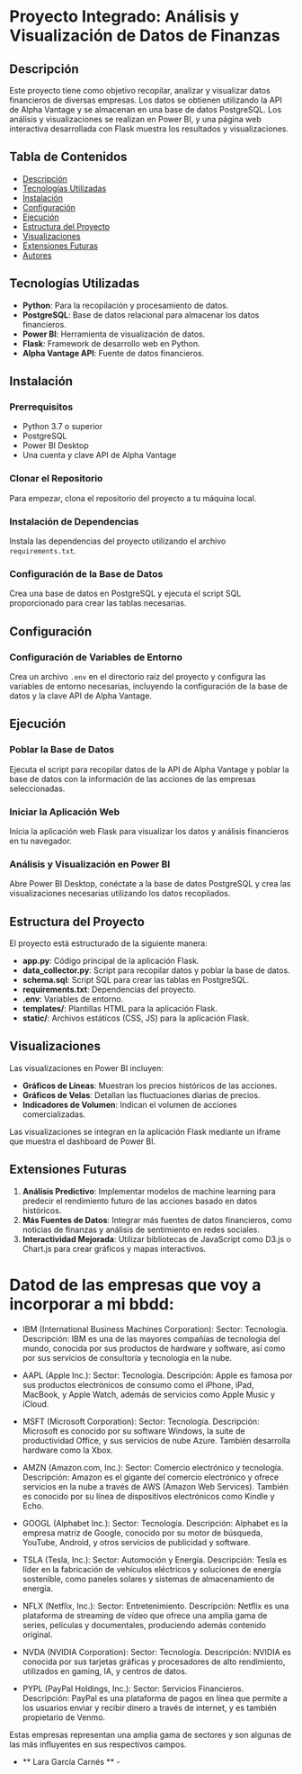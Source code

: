 # Proyecto Integrado: Análisis y Visualización de Datos de Finanzas

## Descripción

Este proyecto tiene como objetivo recopilar, analizar y visualizar datos financieros de diversas empresas. Los datos se obtienen utilizando la API de Alpha Vantage y se almacenan en una base de datos PostgreSQL. Los análisis y visualizaciones se realizan en Power BI, y una página web interactiva desarrollada con Flask muestra los resultados y visualizaciones.

## Tabla de Contenidos

- [Descripción](#descripción)
- [Tecnologías Utilizadas](#tecnologías-utilizadas)
- [Instalación](#instalación)
- [Configuración](#configuración)
- [Ejecución](#ejecución)
- [Estructura del Proyecto](#estructura-del-proyecto)
- [Visualizaciones](#visualizaciones)
- [Extensiones Futuras](#extensiones-futuras)
- [Autores](#autores)

## Tecnologías Utilizadas

- **Python**: Para la recopilación y procesamiento de datos.
- **PostgreSQL**: Base de datos relacional para almacenar los datos financieros.
- **Power BI**: Herramienta de visualización de datos.
- **Flask**: Framework de desarrollo web en Python.
- **Alpha Vantage API**: Fuente de datos financieros.

## Instalación

### Prerrequisitos

- Python 3.7 o superior
- PostgreSQL
- Power BI Desktop
- Una cuenta y clave API de Alpha Vantage

### Clonar el Repositorio

Para empezar, clona el repositorio del proyecto a tu máquina local.

### Instalación de Dependencias

Instala las dependencias del proyecto utilizando el archivo `requirements.txt`.

### Configuración de la Base de Datos

Crea una base de datos en PostgreSQL y ejecuta el script SQL proporcionado para crear las tablas necesarias.

## Configuración

### Configuración de Variables de Entorno

Crea un archivo `.env` en el directorio raíz del proyecto y configura las variables de entorno necesarias, incluyendo la configuración de la base de datos y la clave API de Alpha Vantage.

## Ejecución

### Poblar la Base de Datos

Ejecuta el script para recopilar datos de la API de Alpha Vantage y poblar la base de datos con la información de las acciones de las empresas seleccionadas.

### Iniciar la Aplicación Web

Inicia la aplicación web Flask para visualizar los datos y análisis financieros en tu navegador.

### Análisis y Visualización en Power BI

Abre Power BI Desktop, conéctate a la base de datos PostgreSQL y crea las visualizaciones necesarias utilizando los datos recopilados.

## Estructura del Proyecto

El proyecto está estructurado de la siguiente manera:

- **app.py**: Código principal de la aplicación Flask.
- **data_collector.py**: Script para recopilar datos y poblar la base de datos.
- **schema.sql**: Script SQL para crear las tablas en PostgreSQL.
- **requirements.txt**: Dependencias del proyecto.
- **.env**: Variables de entorno.
- **templates/**: Plantillas HTML para la aplicación Flask.
- **static/**: Archivos estáticos (CSS, JS) para la aplicación Flask.

## Visualizaciones

Las visualizaciones en Power BI incluyen:

- **Gráficos de Líneas**: Muestran los precios históricos de las acciones.
- **Gráficos de Velas**: Detallan las fluctuaciones diarias de precios.
- **Indicadores de Volumen**: Indican el volumen de acciones comercializadas.

Las visualizaciones se integran en la aplicación Flask mediante un iframe que muestra el dashboard de Power BI.

## Extensiones Futuras

1. **Análisis Predictivo**: Implementar modelos de machine learning para predecir el rendimiento futuro de las acciones basado en datos históricos.
2. **Más Fuentes de Datos**: Integrar más fuentes de datos financieros, como noticias de finanzas y análisis de sentimiento en redes sociales.
3. **Interactividad Mejorada**: Utilizar bibliotecas de JavaScript como D3.js o Chart.js para crear gráficos y mapas interactivos.


# Datod de las empresas que voy a incorporar a mi bbdd:
- IBM (International Business Machines Corporation):
    Sector: Tecnología.
    Descripción: IBM es una de las mayores compañías de tecnología del mundo, conocida por sus productos de hardware y software, así como por sus servicios de consultoría y tecnología en la nube.

- AAPL (Apple Inc.):
    Sector: Tecnología.
    Descripción: Apple es famosa por sus productos electrónicos de consumo como el iPhone, iPad, MacBook, y Apple Watch, además de servicios como Apple Music y iCloud.
- MSFT (Microsoft Corporation):
    Sector: Tecnología.
    Descripción: Microsoft es conocido por su software Windows, la suite de productividad Office, y sus servicios de nube Azure. También desarrolla hardware como la Xbox.

- AMZN (Amazon.com, Inc.):
    Sector: Comercio electrónico y tecnología.
    Descripción: Amazon es el gigante del comercio electrónico y ofrece servicios en la nube a través de AWS (Amazon Web Services). También es conocido por su línea de dispositivos electrónicos como Kindle y Echo.

- GOOGL (Alphabet Inc.):
    Sector: Tecnología.
    Descripción: Alphabet es la empresa matriz de Google, conocido por su motor de búsqueda, YouTube, Android, y otros servicios de publicidad y software.

- TSLA (Tesla, Inc.):
    Sector: Automoción y Energía.
    Descripción: Tesla es líder en la fabricación de vehículos eléctricos y soluciones de energía sostenible, como paneles solares y sistemas de almacenamiento de energía.

- NFLX (Netflix, Inc.):
    Sector: Entretenimiento.
    Descripción: Netflix es una plataforma de streaming de vídeo que ofrece una amplia gama de series, películas y documentales, produciendo además contenido original.

- NVDA (NVIDIA Corporation):
    Sector: Tecnología.
    Descripción: NVIDIA es conocida por sus tarjetas gráficas y procesadores de alto rendimiento, utilizados en gaming, IA, y centros de datos.

    
- PYPL (PayPal Holdings, Inc.): 
    Sector: Servicios Financieros.
    Descripción: PayPal es una plataforma de pagos en línea que permite a los usuarios enviar y recibir dinero a través de internet, y es también propietario de Venmo.

Estas empresas representan una amplia gama de sectores y son algunas de las más influyentes en sus respectivos campos.


- ** Lara García Carnés ** - 
